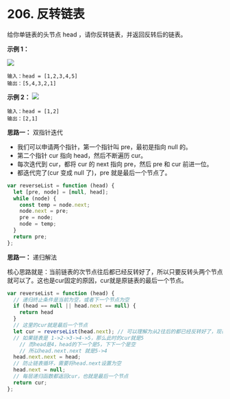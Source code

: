 # 206. 反转链表

给你单链表的头节点 head ，请你反转链表，并返回反转后的链表。

**示例 1：**

![](https://p1-juejin.byteimg.com/tos-cn-i-k3u1fbpfcp/4580ccb31948466181d3e5ebb26dcfd9~tplv-k3u1fbpfcp-zoom-in-crop-mark:3024:0:0:0.awebp)

```
输入：head = [1,2,3,4,5]
输出：[5,4,3,2,1]
```

**示例 2：**
![](https://p3-juejin.byteimg.com/tos-cn-i-k3u1fbpfcp/f2c381f2de774ce2aca26dd5f76ae337~tplv-k3u1fbpfcp-zoom-in-crop-mark:3024:0:0:0.awebp)
```
输入：head = [1,2]
输出：[2,1]
```

**思路一：**
双指针迭代

- 我们可以申请两个指针，第一个指针叫 pre，最初是指向 null 的。
- 第二个指针 cur 指向 head，然后不断遍历 cur。
- 每次迭代到 cur，都将 cur 的 next 指向 pre，然后 pre 和 cur 前进一位。
- 都迭代完了(cur 变成 null 了)，pre 就是最后一个节点了。

```js
var reverseList = function (head) {
  let [pre, node] = [null, head];
  while (node) {
    const temp = node.next;
    node.next = pre;
    pre = node;
    node = temp;
  }
  return pre;
};
```

**思路一：**
递归解法

核心思路就是：当前链表的次节点往后都已经反转好了，所以只要反转头两个节点就可以了。这也是cur固定的原因，cur就是原链表的最后一个节点。

```js
var reverseList = function (head) {
  // 递归终止条件是当前为空，或者下一个节点为空
  if (head == null || head.next == null) {
    return head
  }
  // 这里的cur就是最后一个节点
  let cur = reverseList(head.next); // 可以理解为从2往后的都已经反转好了，现在是1->2<-3<-4<-5,现在只需要把1和后面那些反转就行了，这个cur现在是5
  // 如果链表是 1->2->3->4->5，那么此时的cur就是5
	// 而head是4，head的下一个是5，下下一个是空
	// 所以head.next.next 就是5->4
  head.next.next = head;
  // 防止链表循环，需要将head.next设置为空
  head.next = null;
  // 每层递归函数都返回cur，也就是最后一个节点
  return cur;
};
```


